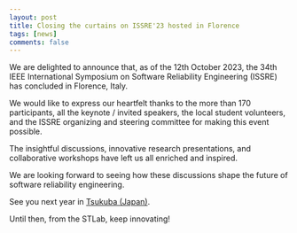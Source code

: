 ```yaml
---
layout: post
title: Closing the curtains on ISSRE'23 hosted in Florence 
tags: [news]
comments: false
---
```

We are delighted to announce that, as of the 12th October 2023, the 34th IEEE International Symposium on Software Reliability Engineering (ISSRE) has concluded in Florence, Italy.

We would like to express our heartfelt thanks to the more than 170 participants, all the keynote / invited speakers, the local student volunteers, and the  ISSRE organizing and steering committee for making this event possible.

The insightful discussions, innovative research presentations, and collaborative workshops have left us all enriched and inspired.

We are looking forward to seeing how these discussions shape the future of software reliability engineering.

See you next year in [Tsukuba (Japan)](https://issre.github.io/2024/).

Until then, from the STLab, keep innovating!

